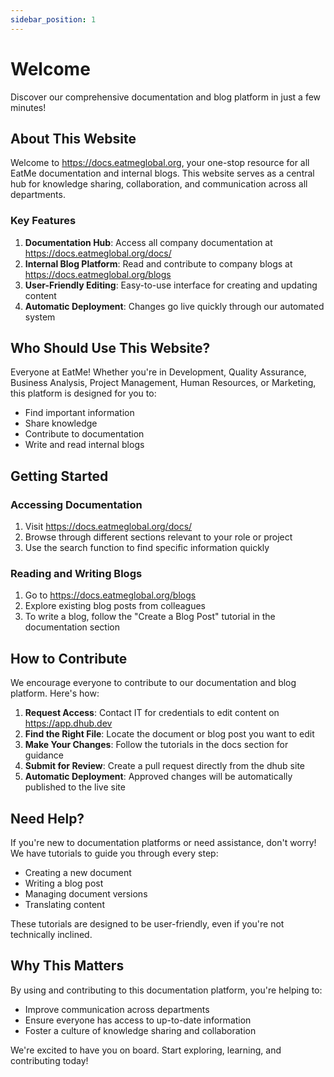 ```yaml
---
sidebar_position: 1
---
```


# Welcome

Discover our comprehensive documentation and blog platform in just a few minutes!

## About This Website

Welcome to https://docs.eatmeglobal.org, your one-stop resource for all EatMe documentation and internal blogs. This website serves as a central hub for knowledge sharing, collaboration, and communication across all departments.

### Key Features

1. **Documentation Hub**: Access all company documentation at https://docs.eatmeglobal.org/docs/
2. **Internal Blog Platform**: Read and contribute to company blogs at https://docs.eatmeglobal.org/blogs
3. **User-Friendly Editing**: Easy-to-use interface for creating and updating content
4. **Automatic Deployment**: Changes go live quickly through our automated system

## Who Should Use This Website?

Everyone at EatMe! Whether you're in Development, Quality Assurance, Business Analysis, Project Management, Human Resources, or Marketing, this platform is designed for you to:

- Find important information
- Share knowledge
- Contribute to documentation
- Write and read internal blogs

## Getting Started

### Accessing Documentation

1. Visit https://docs.eatmeglobal.org/docs/
2. Browse through different sections relevant to your role or project
3. Use the search function to find specific information quickly

### Reading and Writing Blogs

1. Go to https://docs.eatmeglobal.org/blogs
2. Explore existing blog posts from colleagues
3. To write a blog, follow the "Create a Blog Post" tutorial in the documentation section

## How to Contribute

We encourage everyone to contribute to our documentation and blog platform. Here's how:

1. **Request Access**: Contact IT for credentials to edit content on https://app.dhub.dev
2. **Find the Right File**: Locate the document or blog post you want to edit
3. **Make Your Changes**: Follow the tutorials in the docs section for guidance
4. **Submit for Review**: Create a pull request directly from the dhub site
5. **Automatic Deployment**: Approved changes will be automatically published to the live site

## Need Help?

If you're new to documentation platforms or need assistance, don't worry! We have tutorials to guide you through every step:

- Creating a new document
- Writing a blog post
- Managing document versions
- Translating content

These tutorials are designed to be user-friendly, even if you're not technically inclined.

## Why This Matters

By using and contributing to this documentation platform, you're helping to:

- Improve communication across departments
- Ensure everyone has access to up-to-date information
- Foster a culture of knowledge sharing and collaboration

We're excited to have you on board. Start exploring, learning, and contributing today!
